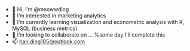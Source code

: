 - 👋 Hi, I’m @meowwding
- 👀 I’m interested in marketing analytics
- 🌱 I’m currently learning visualization and econometric analysis with R, MySQL (business metrics)
- 💞️ I’m looking to collaborate on ... %some day I'll complete this
- 📫 han.ding105@outlook.com

<!---
meowwding/meowwding is a ✨ special ✨ repository because its `README.md` (this file) appears on your GitHub profile.
You can click the Preview link to take a look at your changes.
--->
